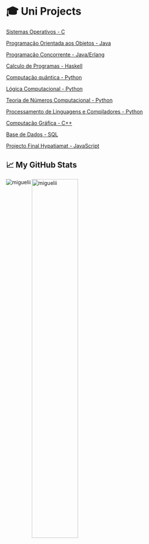 <h1 align="left">🎓 Uni Projects</h1>
 
 [Sistemas Operativos - C](https://github.com/Miguelii/SO-Project)
 
 [Programação Orientada aos Objetos - Java](https://github.com/Miguelii/POO-Project)
 
 [Programação Concorrente - Java/Erlang](https://github.com/Miguelii/uminho.PC-Project)
 
 [Calculo de Programas - Haskell](https://github.com/Miguelii/uminho.CP-Project)
  
 [Computação quântica - Python](https://github.com/Miguelii/uminho.IC-project)
 
 [Lógica Computacional - Python](https://github.com/Miguelii/LC-Projects)
 
 [Teoria de Números Computacional - Python](https://github.com/Miguelii/TNC)
 
 [Processamento de Linguagens e Compiladores - Python](https://github.com/Miguelii/PLC-Projects)
 
 [Computação Gráfica - C++](https://github.com/Miguelii/CG-Project)
 
 [Base de Dados - SQL](https://github.com/Miguelii/BD-Project)
 
 [Projecto Final Hypatiamat - JavaScript](https://github.com/Miguelii/Geometrix2)


<h2 align="left">📈 My GitHub Stats</h2>
<p><img align="left" src="https://github-readme-stats.vercel.app/api/top-langs?username=miguelii&theme=dark&show_icons=true&locale=en&layout=compact" alt="miguelii" /></p>
<p><img align="center" src="https://github-readme-stats.vercel.app/api?username=miguelii&theme=dark&count_private=true&show_icons=true" alt="miguelii" width="50%"/>
